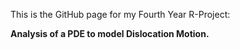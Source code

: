 This is the GitHub page for my Fourth Year R-Project:

**Analysis of a PDE to model Dislocation Motion.**
